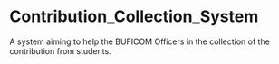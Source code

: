 # Contribution_Collection_System
A system aiming to help the BUFICOM Officers in the collection of the contribution from students.
